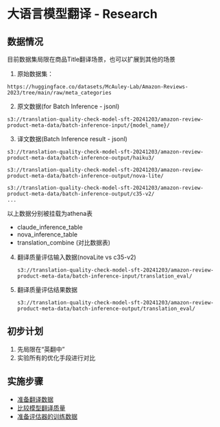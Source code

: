 # 大语言模型翻译 - Research

## 数据情况
目前数据集局限在商品Title翻译场景，也可以扩展到其他的场景 

1. 原始数据集：

```https://huggingface.co/datasets/McAuley-Lab/Amazon-Reviews-2023/tree/main/raw/meta_categories```

2. 原文数据(for Batch Inference - jsonl)

```s3://translation-quality-check-model-sft-20241203/amazon-review-product-meta-data/batch-inference-input/{model_name}/```

3. 译文数据(Batch Inference result - jsonl)
```
s3://translation-quality-check-model-sft-20241203/amazon-review-product-meta-data/batch-inference-output/haiku3/

s3://translation-quality-check-model-sft-20241203/amazon-review-product-meta-data/batch-inference-output/nova-lite/

s3://translation-quality-check-model-sft-20241203/amazon-review-product-meta-data/batch-inference-output/c35-v2/
...
```

以上数据分别被挂载为athena表
- claude_inference_table
- nova_inference_table
- translation_combine (对比数据表)

4. 翻译质量评估输入数据(novaLite vs c35-v2)

   ```s3://translation-quality-check-model-sft-20241203/amazon-review-product-meta-data/batch-inference-input/translation_eval/```

5. 翻译质量评估结果数据

   ```s3://translation-quality-check-model-sft-20241203/amazon-review-product-meta-data/batch-inference-output/translation_eval/```

## 初步计划
1. 先局限在“英翻中”
2. 实验所有的优化手段进行对比

## 实施步骤
 - [准备翻译数据](./1.data_preparation/README.md)
 - [比较模型翻译质量](./2.llm-as-a-judge/README.md)
 - [准备评估器的训练数据](./3.train_evaluator/README.md)
